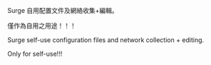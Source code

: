 Surge 自用配置文件及網絡收集+編輯。

僅作為自用之用途！！！

Surge self-use configuration files and network collection + editing.

Only for self-use!!!
